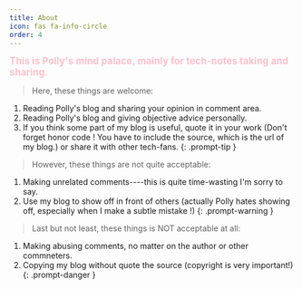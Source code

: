 ```yaml
---
title: About
icon: fas fa-info-circle
order: 4
---
```


<font color=pink><big><b>This is Polly's mind palace, mainly for tech-notes taking and sharing.</b></big></font>

> Here, these things are welcome:
1. Reading Polly's blog and sharing your opinion in comment area.
2. Reading Polly's blog and giving objective advice personally.
3. If you think some part of my blog is useful, quote it in your work (Don't forget honor code ! You have to include the source, which is the url of my blog.) or share it with other tech-fans.
{: .prompt-tip }

> However, these things are not quite acceptable:
1. Making unrelated comments----this is quite time-wasting I'm sorry to say.
2. Use my blog to show off in front of others (actually Polly hates showing off, especially when I make a subtle mistake !)
{: .prompt-warning }

> Last but not least, these things is NOT acceptable at all:
1. Making abusing comments, no matter on the author or other commneters.
2. Copying my blog without quote the source (copyright is very important!)
{: .prompt-danger }